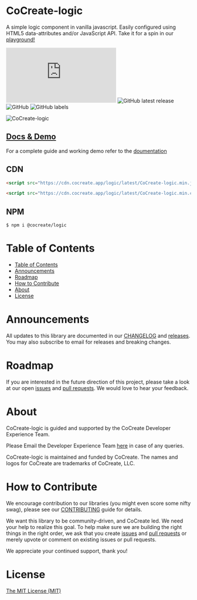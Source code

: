 # CoCreate-logic

A simple logic component in vanilla javascript. Easily configured using HTML5 data-attributes and/or JavaScript API. Take it for a spin in our [playground!](https://cocreate.app/docs/logic)

![GitHub file size in bytes](https://img.shields.io/github/size/CoCreate-app/CoCreate-logic/dist/CoCreate-logic.min.js?label=minified%20size&style=for-the-badge)
![GitHub latest release](https://img.shields.io/github/v/release/CoCreate-app/CoCreate-logic?style=for-the-badge)
![GitHub](https://img.shields.io/github/license/CoCreate-app/CoCreate-logic?style=for-the-badge)
![GitHub labels](https://img.shields.io/github/labels/CoCreate-app/CoCreate-logic/help%20wanted?style=for-the-badge)

![CoCreate-logic](https://cdn.cocreate.app/docs/CoCreate-logic.gif)

## [Docs & Demo](https://cocreate.app/docs/logic)

For a complete guide and working demo refer to the [doumentation](https://cocreate.app/docs/logic)

## CDN

```html
<script src="https://cdn.cocreate.app/logic/latest/CoCreate-logic.min.js"></script>
```

```html
<script src="https://cdn.cocreate.app/logic/latest/CoCreate-logic.min.css"></script>
```

## NPM

```shell
$ npm i @cocreate/logic
```

# Table of Contents

- [Table of Contents](#table-of-contents)
- [Announcements](#announcements)
- [Roadmap](#roadmap)
- [How to Contribute](#how-to-contribute)
- [About](#about)
- [License](#license)

<a name="announcements"></a>

# Announcements

All updates to this library are documented in our [CHANGELOG](https://github.com/CoCreate-app/CoCreate-logic/blob/master/CHANGELOG.md) and [releases](https://github.com/CoCreate-app/CoCreate-logic/releases). You may also subscribe to email for releases and breaking changes.

<a name="roadmap"></a>

# Roadmap

If you are interested in the future direction of this project, please take a look at our open [issues](https://github.com/CoCreate-app/CoCreate-logic/issues) and [pull requests](https://github.com/CoCreate-app/CoCreate-logic/pulls). We would love to hear your feedback.

<a name="about"></a>

# About

CoCreate-logic is guided and supported by the CoCreate Developer Experience Team.

Please Email the Developer Experience Team [here](mailto:develop@cocreate.app) in case of any queries.

CoCreate-logic is maintained and funded by CoCreate. The names and logos for CoCreate are trademarks of CoCreate, LLC.

<a name="contribute"></a>

# How to Contribute

We encourage contribution to our libraries (you might even score some nifty swag), please see our [CONTRIBUTING](https://github.com/CoCreate-app/CoCreate-logic/blob/master/CONTRIBUTING.md) guide for details.

We want this library to be community-driven, and CoCreate led. We need your help to realize this goal. To help make sure we are building the right things in the right order, we ask that you create [issues](https://github.com/CoCreate-app/CoCreate-logic/issues) and [pull requests](https://github.com/CoCreate-app/CoCreate-logic/pulls) or merely upvote or comment on existing issues or pull requests.

We appreciate your continued support, thank you!

# License

[The MIT License (MIT)](https://github.com/CoCreate-app/CoCreate-logic/blob/master/LICENSE)
